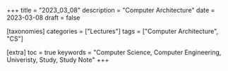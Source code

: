 +++
title = "2023_03_08"
description = "Computer Architecture"
date = 2023-03-08
draft = false

[taxonomies]
categories = ["Lectures"]
tags = ["Computer Architecture", "CS"]

[extra]
toc = true
keywords = "Computer Science, Computer Engineering, Univeristy, Study, Study Note"
+++


